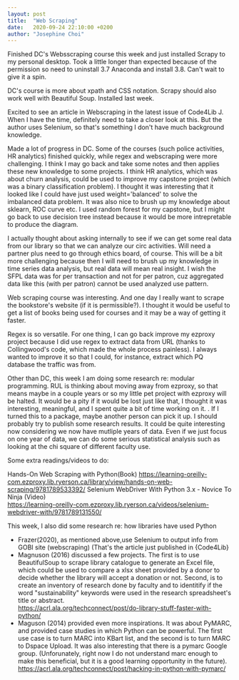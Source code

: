 ```yaml
---
layout: post
title:  "Web Scraping"
date:   2020-09-24 22:10:00 +0200
author: "Josephine Choi"
---
```



Finished DC's Websscraping course this week and just installed Scrapy to my personal desktop. Took a little longer than expected because of the permission so need to uninstall 3.7 Anaconda and install 3.8. Can't wait to give it a spin.

DC's course is more about xpath and CSS notation. Scrapy should also work well with Beautiful Soup. Installed last week.

Excited to see an article in Webscraping in the latest issue of Code4Lib J. When I have the time, definitely need to take a closer look at this. But the author uses Selenium, so that's something I don't have much background knowledge.

Made a lot of progress in DC. Some of the courses (such police activities, HR analytics) finished quickly, while regex and webscraping were more challenging. I think I may go back and take some notes and then applies these new knowledge to some projects. I think HR analytics, which was about churn analysis, could be used to improve my capstone project (which was a binary classification problem). I thought it was interesting that it looked like I could have just used weight='balanced' to solve the imbalanced data problem. It was also nice to brush up my knowledge about sklearn, ROC curve etc. I used random forest for my capstone, but I might go back to use decision tree instead because it would be more intrepretable to produce the diagram.

I actually thought about asking internally to see if we can get some real data from our library so that we can analyze our circ activities. Will need a partner plus need to go through ethics board, of course. This will be a bit more challenging because then I will need to brush up my knowledge in time series data analysis, but real data will mean real insight. I wish the SFPL data was for per transaction and not for per patron, cuz aggregated data like this (with per patron) cannot be used analyzed use pattern.  

Web scraping course was interesting. And one day I really want to scrape the bookstore's website (if it is permissible?). I thought it would be useful to get a list of books being used for courses and it may be a way of getting it faster.

Regex is so versatile. For one thing, I can go back improve my ezproxy project because I did use regex to extract data from URL (thanks to Collingwood's code, which made the whole process painless). I always wanted to improve it so that I could, for instance, extract which PQ database the traffic was from.

Other than DC, this week I am doing some research re: modular programming. RUL is thinking about moving away from ezproxy, so that means maybe in a couple years or so my little pet project with ezproxy will be halted. It would be a pity if it would be lost just like that, I thought it was interesting, meaningful, and I spent quite a bit of time working on it. . If I turned this to a package, maybe another person can pick it up. I should probably try to publish some research results. It could be quite interesting now considering we now have mutliple years of data. Even if we just focus on one year of data, we can do some serious statistical analysis such as looking at the chi square of different faculty use.

Some extra readings/videos to do:

Hands-On Web Scraping with Python(Book)
https://learning-oreilly-com.ezproxy.lib.ryerson.ca/library/view/hands-on-web-scraping/9781789533392/
Selenium WebDriver With Python 3.x - Novice To Ninja
(Video)  
https://learning-oreilly-com.ezproxy.lib.ryerson.ca/videos/selenium-webdriver-with/9781789131550/


This week, I also did some research re: how libraries have used Python

- Frazer(2020), as mentioned above,use Selenium to output info from GOBI site (webscraping) (That's the article just published in {Code4Lib}
- Magnuson (2016) discussed a few projects. The first is to use BeautifulSoup to scrape library catalogue to generate an Excel file, which could be used to compare a xlsx sheet provided by a donor to decide whether the library will accept a donation or not. Second, is to create an inventory of research done by faculty and to identitify if the word "sustainability" keywords were used in the research spreadsheet's  title or abstract.  
https://acrl.ala.org/techconnect/post/do-library-stuff-faster-with-python/
- Maguson (2014) provided even more inspirations. It was about PyMARC, and provided case studies in which Python can be powerful. The first use case is to turn MARC into KBart list, and the second is to turn MARC to Dspace Upload. It was also interesting that there is a pymarc Google group. (Unforunately, right now I do not understand marc enough to make this beneficial, but it is a good learning opportunity in the future).
https://acrl.ala.org/techconnect/post/hacking-in-python-with-pymarc/
